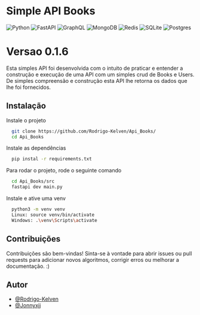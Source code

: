 
# Simple API Books
![Python](https://img.shields.io/badge/python-3670A0?style=for-the-badge&logo=python&logoColor=ffdd54) 
![FastAPI](https://img.shields.io/badge/FastAPI-%23FF4F00.svg?style=for-the-badge&logo=fastapi&logoColor=white)
![GraphQL](https://img.shields.io/badge/GraphQL-%23E10098.svg?style=for-the-badge&logo=graphql&logoColor=white)
![MongoDB](https://img.shields.io/badge/MongoDB-%234ea94b.svg?style=for-the-badge&logo=mongodb&logoColor=white) 
![Redis](https://img.shields.io/badge/redis-%23DD0031.svg?style=for-the-badge&logo=redis&logoColor=white) 
![SQLite](https://img.shields.io/badge/sqlite-%2307405e.svg?style=for-the-badge&logo=sqlite&logoColor=white) 
![Postgres](https://img.shields.io/badge/postgres-%23316192.svg?style=for-the-badge&logo=postgresql&logoColor=white) 

# Versao 0.1.6

Esta simples API foi desenvolvida com o intuito de praticar e entender a construção e execução de uma API com um simples crud de Books e Users.
De simples compreensão e construção esta API lhe retorna os dados que lhe foi fornecidos.

## Instalação

Instale o projeto

```bash
  git clone https://github.com/Rodrigo-Kelven/Api_Books/
  cd Api_Books
```
Instale as dependências

```bash
  pip instal -r requirements.txt
```
Para rodar o projeto, rode o seguinte comando

```bash
  cd Api_Books/src
  fastapi dev main.py
```
Instale e ative uma venv 

```bash
  python3 -m venv venv
  Linux: source venv/bin/activate
  Windows: .\venv\Scripts\activate 
```

## Contribuições
Contribuições são bem-vindas! Sinta-se à vontade para abrir issues ou pull requests para adicionar novos algoritmos, corrigir erros ou melhorar a documentação. :)


## Autor

- [@Rodrigo-Kelven](https://github.com/Rodrigo-Kelven)
- [@Jonnyxjj](https://github.com/jhonnyxjj)

